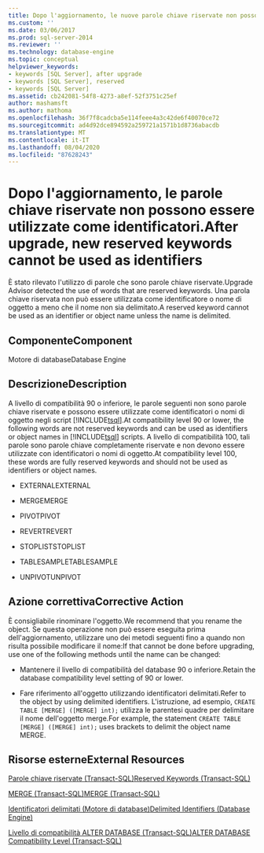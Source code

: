 ```yaml
---
title: Dopo l'aggiornamento, le nuove parole chiave riservate non possono essere usate come identificatori | Microsoft Docs
ms.custom: ''
ms.date: 03/06/2017
ms.prod: sql-server-2014
ms.reviewer: ''
ms.technology: database-engine
ms.topic: conceptual
helpviewer_keywords:
- keywords [SQL Server], after upgrade
- keywords [SQL Server], reserved
- keywords [SQL Server]
ms.assetid: cb242081-54f8-4273-a8ef-52f3751c25ef
author: mashamsft
ms.author: mathoma
ms.openlocfilehash: 36f7f8cadcba5e114feee4a3c42de6f40070ce72
ms.sourcegitcommit: ad4d92dce894592a259721a1571b1d8736abacdb
ms.translationtype: MT
ms.contentlocale: it-IT
ms.lasthandoff: 08/04/2020
ms.locfileid: "87628243"
---
```

# <a name="after-upgrade-new-reserved-keywords-cannot-be-used-as-identifiers"></a><span data-ttu-id="48794-102">Dopo l'aggiornamento, le parole chiave riservate non possono essere utilizzate come identificatori.</span><span class="sxs-lookup"><span data-stu-id="48794-102">After upgrade, new reserved keywords cannot be used as identifiers</span></span>
  <span data-ttu-id="48794-103">È stato rilevato l'utilizzo di parole che sono parole chiave riservate.</span><span class="sxs-lookup"><span data-stu-id="48794-103">Upgrade Advisor detected the use of words that are reserved keywords.</span></span> <span data-ttu-id="48794-104">Una parola chiave riservata non può essere utilizzata come identificatore o nome di oggetto a meno che il nome non sia delimitato.</span><span class="sxs-lookup"><span data-stu-id="48794-104">A reserved keyword cannot be used as an identifier or object name unless the name is delimited.</span></span>  
  
## <a name="component"></a><span data-ttu-id="48794-105">Componente</span><span class="sxs-lookup"><span data-stu-id="48794-105">Component</span></span>  
 <span data-ttu-id="48794-106">Motore di database</span><span class="sxs-lookup"><span data-stu-id="48794-106">Database Engine</span></span>  
  
## <a name="description"></a><span data-ttu-id="48794-107">Descrizione</span><span class="sxs-lookup"><span data-stu-id="48794-107">Description</span></span>  
 <span data-ttu-id="48794-108">A livello di compatibilità 90 o inferiore, le parole seguenti non sono parole chiave riservate e possono essere utilizzate come identificatori o nomi di oggetto negli script [!INCLUDE[tsql](../../includes/tsql-md.md)].</span><span class="sxs-lookup"><span data-stu-id="48794-108">At compatibility level 90 or lower, the following words are not reserved keywords and can be used as identifiers or object names in [!INCLUDE[tsql](../../includes/tsql-md.md)] scripts.</span></span> <span data-ttu-id="48794-109">A livello di compatibilità 100, tali parole sono parole chiave completamente riservate e non devono essere utilizzate con identificatori o nomi di oggetto.</span><span class="sxs-lookup"><span data-stu-id="48794-109">At compatibility level 100, these words are fully reserved keywords and should not be used as identifiers or object names.</span></span>  
  
-   <span data-ttu-id="48794-110">EXTERNAL</span><span class="sxs-lookup"><span data-stu-id="48794-110">EXTERNAL</span></span>  
  
-   <span data-ttu-id="48794-111">MERGE</span><span class="sxs-lookup"><span data-stu-id="48794-111">MERGE</span></span>  
  
-   <span data-ttu-id="48794-112">PIVOT</span><span class="sxs-lookup"><span data-stu-id="48794-112">PIVOT</span></span>  
  
-   <span data-ttu-id="48794-113">REVERT</span><span class="sxs-lookup"><span data-stu-id="48794-113">REVERT</span></span>  
  
-   <span data-ttu-id="48794-114">STOPLIST</span><span class="sxs-lookup"><span data-stu-id="48794-114">STOPLIST</span></span>  
  
-   <span data-ttu-id="48794-115">TABLESAMPLE</span><span class="sxs-lookup"><span data-stu-id="48794-115">TABLESAMPLE</span></span>  
  
-   <span data-ttu-id="48794-116">UNPIVOT</span><span class="sxs-lookup"><span data-stu-id="48794-116">UNPIVOT</span></span>  
  
## <a name="corrective-action"></a><span data-ttu-id="48794-117">Azione correttiva</span><span class="sxs-lookup"><span data-stu-id="48794-117">Corrective Action</span></span>  
 <span data-ttu-id="48794-118">È consigliabile rinominare l'oggetto.</span><span class="sxs-lookup"><span data-stu-id="48794-118">We recommend that you rename the object.</span></span> <span data-ttu-id="48794-119">Se questa operazione non può essere eseguita prima dell'aggiornamento, utilizzare uno dei metodi seguenti fino a quando non risulta possibile modificare il nome:</span><span class="sxs-lookup"><span data-stu-id="48794-119">If that cannot be done before upgrading, use one of the following methods until the name can be changed:</span></span>  
  
-   <span data-ttu-id="48794-120">Mantenere il livello di compatibilità del database 90 o inferiore.</span><span class="sxs-lookup"><span data-stu-id="48794-120">Retain the database compatibility level setting of 90 or lower.</span></span>  
  
-   <span data-ttu-id="48794-121">Fare riferimento all'oggetto utilizzando identificatori delimitati.</span><span class="sxs-lookup"><span data-stu-id="48794-121">Refer to the object by using delimited identifiers.</span></span> <span data-ttu-id="48794-122">L'istruzione, ad esempio, `CREATE TABLE [MERGE] ([MERGE] int);` utilizza le parentesi quadre per delimitare il nome dell'oggetto merge.</span><span class="sxs-lookup"><span data-stu-id="48794-122">For example, the statement `CREATE TABLE [MERGE] ([MERGE] int);` uses brackets to delimit the object name MERGE.</span></span>  
  
## <a name="external-resources"></a><span data-ttu-id="48794-123">Risorse esterne</span><span class="sxs-lookup"><span data-stu-id="48794-123">External Resources</span></span>  
 [<span data-ttu-id="48794-124">Parole chiave riservate &#40;Transact-SQL&#41;</span><span class="sxs-lookup"><span data-stu-id="48794-124">Reserved Keywords &#40;Transact-SQL&#41;</span></span>](/sql/t-sql/language-elements/reserved-keywords-transact-sql)  
  
 [<span data-ttu-id="48794-125">MERGE &#40;Transact-SQL&#41;</span><span class="sxs-lookup"><span data-stu-id="48794-125">MERGE &#40;Transact-SQL&#41;</span></span>](/sql/t-sql/statements/merge-transact-sql)  
  
 [<span data-ttu-id="48794-126">Identificatori delimitati (Motore di database)</span><span class="sxs-lookup"><span data-stu-id="48794-126">Delimited Identifiers (Database Engine)</span></span>](https://go.microsoft.com/fwlink/?LinkId=112509)  
  
 [<span data-ttu-id="48794-127">Livello di compatibilità ALTER DATABASE &#40;Transact-SQL&#41;</span><span class="sxs-lookup"><span data-stu-id="48794-127">ALTER DATABASE Compatibility Level &#40;Transact-SQL&#41;</span></span>](/sql/t-sql/statements/alter-database-transact-sql-compatibility-level)  
  
  
